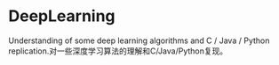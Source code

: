 # DeepLearning
Understanding of some deep learning algorithms and C / Java / Python replication.对一些深度学习算法的理解和C/Java/Python复现。
